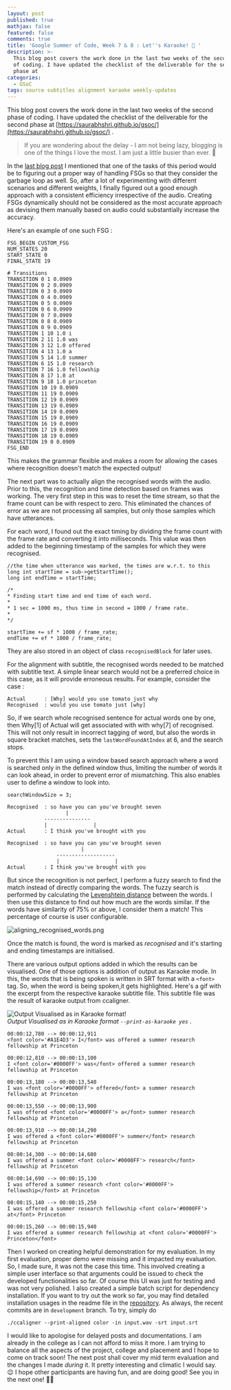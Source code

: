 ```yaml
---
layout: post
published: true
mathjax: false
featured: false
comments: true
title: 'Google Summer of Code, Week 7 & 8 : Let''s Karaoke! 🎤 '
description: >-
  This blog post covers the work done in the last two weeks of the second phase
  of coding. I have updated the checklist of the deliverable for the second
  phase at
categories:
  - GSoC
tags: source subtitles alignment karaoke weekly-updates
---
```

This blog post covers the work done in the last two weeks of the second phase of coding. I have updated the checklist of the deliverable for the second phase at [https://saurabhshri.github.io/gsoc/](https://saurabhshri.github.io/gsoc/) .

> If you are wondering about the delay - I am not being lazy, blogging is one of the things I love the most. I am just a little busier than ever. 🙂

In the [last blog post](https://saurabhshri.github.io/2017/07/gsoc/google-summer-of-code-week-5-6-what-d-you-say) I mentioned that one of the tasks of this period would be to figuring out a proper way of handling FSGs so that they consider the garbage loop as well. So, after a lot of experimenting with different scenarios and different weights, I finally figured out a good enough approach with a consistent efficiency irrespective of the audio. Creating FSGs dynamically should not be considered as the most accurate approach as devising them manually based on audio could substantially increase the accuracy.

Here's an example of one such FSG : 

```
FSG_BEGIN CUSTOM_FSG
NUM_STATES 20
START_STATE 0
FINAL_STATE 19

# Transitions
TRANSITION 0 1 0.0909
TRANSITION 0 2 0.0909
TRANSITION 0 3 0.0909
TRANSITION 0 4 0.0909
TRANSITION 0 5 0.0909
TRANSITION 0 6 0.0909
TRANSITION 0 7 0.0909
TRANSITION 0 8 0.0909
TRANSITION 0 9 0.0909
TRANSITION 1 10 1.0 i
TRANSITION 2 11 1.0 was
TRANSITION 3 12 1.0 offered
TRANSITION 4 13 1.0 a
TRANSITION 5 14 1.0 summer
TRANSITION 6 15 1.0 research
TRANSITION 7 16 1.0 fellowship
TRANSITION 8 17 1.0 at
TRANSITION 9 18 1.0 princeton
TRANSITION 10 19 0.0909
TRANSITION 11 19 0.0909
TRANSITION 12 19 0.0909
TRANSITION 13 19 0.0909
TRANSITION 14 19 0.0909
TRANSITION 15 19 0.0909
TRANSITION 16 19 0.0909
TRANSITION 17 19 0.0909
TRANSITION 18 19 0.0909
TRANSITION 19 0 0.0909
FSG_END
```

This makes the grammar flexible and makes a room for allowing the cases where recognition doesn't match the expected output!

The next part was to actually align the recognised words with the audio. Prior to this, the  recognition and time detection based on frames was working. The very first step in this was to reset the time stream, so that the frame count can be with respect to zero. This eliminated the chances of error as we are not processing all samples, but only those samples which have utterances. 

For each word, I found out the exact timing by dividing the frame count with the frame rate and converting it into milliseconds. This value was then added to the beginning timestamp of the samples for which they were recognised.

```
//the time when utterance was marked, the times are w.r.t. to this
long int startTime = sub->getStartTime();
long int endTime = startTime;

/*
* Finding start time and end time of each word.
*
* 1 sec = 1000 ms, thus time in second = 1000 / frame rate.
*
*/

startTime += sf * 1000 / frame_rate;
endTime += ef * 1000 / frame_rate;
```

They are also stored in an object of class `recognisedBlock` for later uses. 

For the alignment with subtitle, the recognised words needed to be matched with subtitle text. A simple linear search would not be a preferred choice in this case, as it will provide erroneous results. For example, consider the case :

```
Actual      : [Why] would you use tomato just why
Recognised  : would you use tomato just [why]
```

So, if we search whole recognised sentence for actual words one by one, then Why[1] of Actual will get associated with with why[7] of recognised. This will not only result in incorrect tagging of word, but also the words in square bracket matches, sets the `lastWordFoundAtIndex` at 6, and the search stops. 

To prevent this I am using a window based search approach where a word is searched only in the defined window thus, limiting the number of words it can look ahead, in order to prevent error of mismatching. This also enables user to define a window to look into.

```
searchWindowSize = 3;

Recognised  : so have you can you've brought seven
                   |
            ---------------
            |               |
Actual      : I think you've brought with you

Recognised  : so have you can you've brought seven
                        |
                -------------------
                |                  |
Actual      : I think you've brought with you

```


But since the recognition is not perfect, I perform a fuzzy search to find the match instead of directly comparing the words. The fuzzy search is performed by calculating the [Levenshtein distance](https://en.wikipedia.org/wiki/Levenshtein_distance) between the words. I then use this distance to find out how much are the words similar. If the words have similarity of 75% or above, I consider them a match! This percentage of course is user configurable.

![aligning_recognised_words.png]({{site.baseurl}}/images/posts/aligning_recognised_words.png)


Once the match is found, the word is marked as _recognised_ and it's starting and ending timestamps are initialised.

There are various output options added in which the results can be visualised. One of those options is addition of output as Karaoke mode. In this, the words that is being spoken is written in SRT format with a `<font>` tag. So, when the word is being spoken,it gets highlighted. Here's a gif with the excerpt from the respective karaoke subtitle file. This subtitle file was the result of karaoke output from ccaligner. 

![Output Visualised as in Karaoke format!]({{site.baseurl}}/images/karaoke.gif)  
_Output Visualised as in Karaoke format `--print-as-karaoke yes`_ .


```
00:00:12,780 --> 00:00:12,911
<font color='#A1E4D3'> I</font> was offered a summer research fellowship at Princeton 

00:00:12,810 --> 00:00:13,100
I <font color='#0000FF'> was</font> offered a summer research fellowship at Princeton 

00:00:13,180 --> 00:00:13,540
I was <font color='#0000FF'> offered</font> a summer research fellowship at Princeton 

00:00:13,550 --> 00:00:13,900
I was offered <font color='#0000FF'> a</font> summer research fellowship at Princeton 

00:00:13,910 --> 00:00:14,290
I was offered a <font color='#0000FF'> summer</font> research fellowship at Princeton 

00:00:14,300 --> 00:00:14,680
I was offered a summer <font color='#0000FF'> research</font> fellowship at Princeton 

00:00:14,690 --> 00:00:15,130
I was offered a summer research <font color='#0000FF'> fellowship</font> at Princeton 

00:00:15,140 --> 00:00:15,250
I was offered a summer research fellowship <font color='#0000FF'> at</font> Princeton 

00:00:15,260 --> 00:00:15,940
I was offered a summer research fellowship at <font color='#0000FF'> Princeton</font> 
```

Then I worked on creating helpful demonstration for my evaluation. In my first evaluation, proper demo were missing and it impacted my evaluation. So, I made sure, it was not the case this time.  This involved creating a simple user interface so that arguments could be issued to check the developed functionalities so far. Of course this UI was just for testing and was not very polished. I also created a simple batch script for dependency installation. If you want to try out the work so far, you may find detailed installation usages in the readme file in the [repository](https://github.com/saurabhshri/ccaligner/tree/development). As always, the recent commits are in `development` branch. To try, simply do

```
./ccaligner --print-aligned color -in input.wav -srt input.srt
```

I would like to apologise for delayed posts and documentations. I am already in the college as I can not afford to miss it more. I am trying to balance all the aspects of the project, college and placement and I hope to come on track soon! The next post shall cover my mid term evaluation and the changes I made _during_ it. It pretty interesting and climatic I would say. 😉  I hope other participants are having fun, and are doing good! See you in the next one! 🖖🏻
